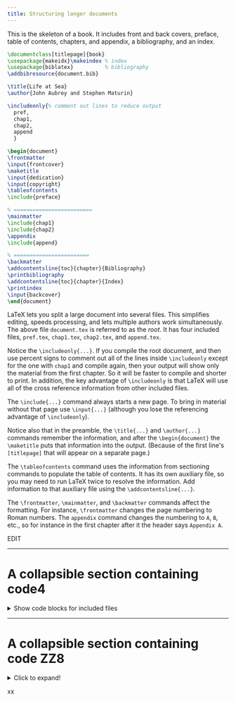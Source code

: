 ```yaml
---
title: Structuring longer documents
---
```


<script>
preincludes = {
 "pre0": {
    "pre1": "pref.tex",
    "pre2": "chap1.tex",
    "pre3": "chap2.tex",
    "pre4": "append.tex",
    "pre5": "frontcover.tex",
    "pre6": "dedication.tex",
    "pre7": "copyright.tex",
    "pre8": "backcover.tex",
   }
}
</script>

This is the skeleton of a book.
It includes front and back covers, preface, table of contents,
chapters, and appendix, a bibliography, and an index.

<!-- pre0 {% raw %} -->
```latex
\documentclass[titlepage]{book}
\usepackage{makeidx}\makeindex % index
\usepackage{biblatex}          % bibliography
\addbibresource{document.bib} 

\title{Life at Sea}
\author{John Aubrey and Stephen Maturin}

\includeonly{% comment out lines to reduce output
  pref,
  chap1,
  chap2,
  append
  }

\begin{document}
\frontmatter
\input{frontcover}
\maketitle
\input{dedication}
\input{copyright}
\tableofcontents
\include{preface}

% =========================
\mainmatter
\include{chap1}
\include{chap2}
\appendix
\include{append}

% ========================
\backmatter
\addcontentsline{toc}{chapter}{Bibliography}
\printbibliography
\addcontentsline{toc}{chapter}{Index}
\printindex
\input{backcover}
\end{document}
```
<!-- {% endraw %} -->

LaTeX lets you split a large document into several files.
This simplifies editing, speeds processing, and lets multiple authors work
simultaneously.
The above file `document.tex` is referred to as the *root*.
It has four included files, `pref.tex`, `chap1.tex`, `chap2.tex`,
and `append.tex`.

Notice the `\includeonly{...}`.
If you compile the root document, and then use percent signs to
comment out all of the lines inside `\includeonly`
except for the one with `chap1` and compile again,
then your output will show only the material from the first chapter.
So it will be faster to compile and shorter to print.
In addition, the key advantage of `\includeonly` is that LaTeX will
use all of the cross reference information from other
included files.

The `\include{...}` command always starts a new page.
To bring in material without that page use `\input{...}`
(although you lose the referencing advantage of `\includeonly`).

Notice also that
in the preamble, the `\title{...}` and `\author{...}` commands remember the
information, and after the `\begin{document}` the `\maketitle`
puts that information into the output.
(Because of the first line's `[titlepage]` that will appear on a
separate page.)

The `\tableofcontents` command uses the information from
sectioning commands to populate the table of contents.
It has its own auxiliary file, so you may need to run
LaTeX twice to resolve the information.
Add information to that auxiliary file using the
`\addcontentsline{...}`.

The `\frontmatter`, `\mainmatter`, and `\backmatter` commands
affect the formatting.
For instance, `\frontmatter` changes the page numbering to
Roman numbers.
The `appendix` command changes the numbering to `A`, `B`, etc.,
so for instance in the first chapter after it the header says `Appendix A`. 


EDIT

----


# A collapsible section containing code4

<details>
  <summary>Show code blocks for included files</summary>
  
  
  #### pref.tex
  
  ```latex
  \chapter*{Preface}
  The preface text.
  ```
  
  
  #### chap1.tex
  
  ```latex
  \chapter{Introduction}
  The first chapter text.
  ```
  
  
  #### chap2.tex
  
  ```latex
  \chapter{Something}
  The second chapter text.
  ```
  
  
  ####  append.tex
  
  ```latex
  \chapter*{Appendix}
  The first appendix text.
  ```
  
  
  #### frontcover.tex
  
  ```latex
  \begin{center}
  The front cover
  \end{center}
  ```
  
  
  #### dedication.tex
  
  ```latex
  \begin{center}
  \large
  For \ldots
  \end{center}
  ```
  
  
  #### copyright.tex
  
  ```latex
  \begin{center}
  Copyright 2020 learnlatex.
  \end{center}
  ```
  
  
  #### backcover.tex
  
  ```latex
  \begin{center}
  The back cover
  \end{center}
  ```
  
</details>


----

# A collapsible section containing code ZZ8
<details><summary>Click to expand!</summary>

```javascript
    function whatIsLove() {
      console.log('Baby Don't hurt me. Don't hurt me');
      return 'No more';
    }
```

</details>

xx

